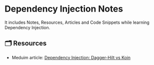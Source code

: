 # Dependency Injection Notes
It includes Notes, Resources, Articles and Code Snippets while learning Dependency Injection.


## 🗂 Resources
- Meduim article: [Dependency Injection: Dagger-Hilt vs Koin](https://medium.com/gradeup/dependency-injection-dagger-hilt-vs-koin-ab2f7f85e6c6)



